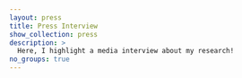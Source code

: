 ```yaml
---
layout: press
title: Press Interview
show_collection: press
description: >
  Here, I highlight a media interview about my research!
no_groups: true
---
```

